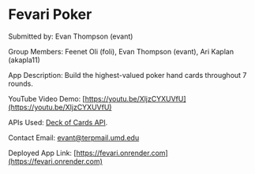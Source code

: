 # Fevari Poker

Submitted by: Evan Thompson (evant)

Group Members: Feenet Oli (foli), Evan Thompson (evant), Ari Kaplan (akapla11)

App Description: Build the highest-valued poker hand cards throughout 7 rounds.

YouTube Video Demo: [https://youtu.be/XljzCYXUVfU](https://youtu.be/XljzCYXUVfU)

APIs Used: [Deck of Cards API](https://deckofcardsapi.com/).

Contact Email: evant@terpmail.umd.edu

Deployed App Link: [https://fevari.onrender.com](https://fevari.onrender.com)
